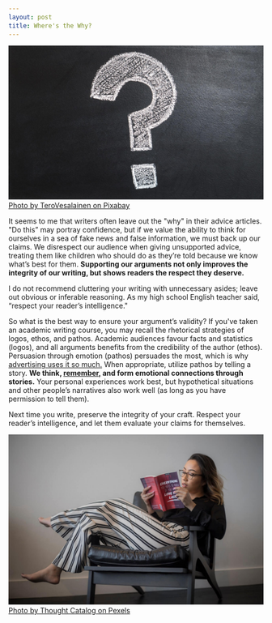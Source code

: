 ```yaml
---
layout: post
title: Where's the Why?
---
```


![A hand-drawn question mark on a chalkboard.](/images/question.jpeg)
[Photo by TeroVesalainen on Pixabay](https://pixabay.com/en/question-mark-why-problem-solution-2123967/)

It seems to me that writers often leave out the "why" in their advice articles. "Do this” may portray confidence, but if we value the ability to think for ourselves in a sea of fake news and false information, we must back up our claims. We disrespect our audience when giving unsupported advice, treating them like children who should do as they’re told because we know what’s best for them. **Supporting our arguments not only improves the integrity of our writing, but shows readers the respect they deserve.**

I do not recommend cluttering your writing with unnecessary asides; leave out obvious or inferable reasoning. As my high school English teacher said, “respect your reader’s intelligence."	

So what is the best way to ensure your argument’s validity?<!--more--> If you've taken an academic writing course, you may recall the rhetorical strategies of logos, ethos, and pathos. Academic audiences favour facts and statistics (logos), and all arguments benefits from the credibility of the author (ethos). Persuasion through emotion (pathos) persuades the most, which is why [advertising uses it so much.](https://www.youtube.com/watch?v=l0eEqeizNCA) When appropriate, utilize pathos by telling a story. **We think, [remember,](https://www.theguardian.com/lifeandstyle/2012/jan/15/story-lines-facts") and form emotional connections through stories.** Your personal experiences work best, but hypothetical situations and other people’s narratives also work well (as long as you have permission to tell them).	

Next time you write, preserve the integrity of your craft. Respect your reader’s intelligence, and let them evaluate your claims for themselves.
	
![A woman thoughfully reading a book.](/images/woman-reading.jpeg)
[Photo by Thought Catalog on Pexels](https://www.pexels.com/photo/women-s-black-long-sleeved-top-white-and-black-striped-pants-reading-book-sitting-on-gray-wooden-framed-padded-armchair-904612/)
